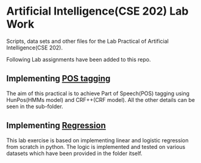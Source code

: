 # Artificial Intelligence(CSE 202) Lab Work
Scripts, data sets and other files for the Lab Practical of Artificial Intelligence(CSE 202).

Following Lab assignments have been added to this repo.

## Implementing [POS tagging](https://en.wikipedia.org/wiki/Part-of-speech_tagging)
The aim of this practical is to achieve Part of Speech(POS) tagging using HunPos(HMMs model) and CRF++(CRF model). All the other details can be seen in the sub-folder.

## Implementing [Regression](https://www.analyticssteps.com/blogs/how-does-linear-and-logistic-regression-work-machine-learning)
This lab exercise is based on implementing linear and logistic regression from scratch in python. The logic is implemented and tested on various datasets which have been provided in the folder itself.
